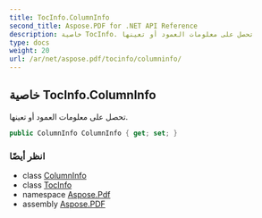 ```yaml
---
title: TocInfo.ColumnInfo
second_title: Aspose.PDF for .NET API Reference
description: خاصية TocInfo. تحصل على معلومات العمود أو تعينها
type: docs
weight: 20
url: /ar/net/aspose.pdf/tocinfo/columninfo/
---
```

## خاصية TocInfo.ColumnInfo

تحصل على معلومات العمود أو تعينها.

```csharp
public ColumnInfo ColumnInfo { get; set; }
```

### انظر أيضًا

* class [ColumnInfo](../../columninfo/)
* class [TocInfo](../)
* namespace [Aspose.Pdf](../../../aspose.pdf/)
* assembly [Aspose.PDF](../../../)